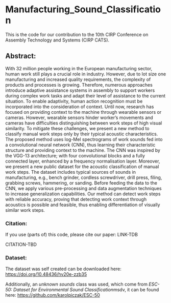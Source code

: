 # Manufacturing_Sound_Classification

This is the code for our contribution to the 10th CIRP Conference on Assembly Technology and Systems (CIRP CATS).

## Abstract:
With 32 million people working in the European manufacturing sector, human work still plays a crucial role in industry. However, due to lot size one manufacturing and increased quality requirements, the complexity of products and processes is growing. Therefore, numerous approaches introduce adaptive assistance systems in assembly to support workers during complex work tasks and adapt their level of assistance to the current situation. To enable adaptivity, human action recognition must be incorporated into the consideration of context. Until now, research has focused on providing context to the machine through wearable sensors or cameras. However, wearable sensors hinder worker’s movements and cameras have difficulties distinguishing between work steps of high visual similarity. To mitigate these challenges, we present a new method to classify manual work steps only by their typical acoustic characteristics. The proposed method uses log-Mel spectrograms of work sounds fed into a convolutional neural network (CNN), thus learning their characteristic structure and providing context to the machine. The CNN was inspired by the VGG-13 architecture; with four convolutional blocks and a fully connected layer, enhanced by a frequency normalisation layer. Moreover, we present a new public dataset for the acoustic classification of manual work steps. The dataset includes typical sources of sounds in manufacturing, e.g., bench grinder, cordless screwdriver, drill press, filing, grabbing screws, hammering, or sanding. Before feeding the data to the CNN, we apply various pre-processing and data augmentation techniques to increase generalization capabilities. Our method can detect work steps with reliable accuracy, proving that detecting work context through acoustics is possible and feasible, thus enabling differentiation of visually similar work steps.

### Citation:
If you use (parts of) this code, please cite our paper: LINK-TDB

CITATION-TBD

### Dataset:
The dataset was self created can be downloaded here: https://doi.org/10.48436/hv20e-zzb35

Additionally, an *unknown sounds* class was used, which come from *ESC-50: Dataset for Environmental Sound Classification*msdv, it can be found here: https://github.com/karolpiczak/ESC-50
